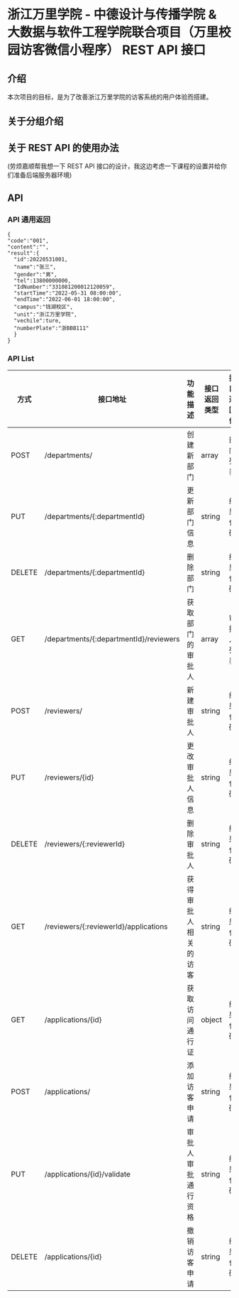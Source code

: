 # 浙江万里学院 - 中德设计与传播学院 & 大数据与软件工程学院联合项目（万里校园访客微信小程序） REST API 接口

## 介绍

本次项目的目标，是为了改善浙江万里学院的访客系统的用户体验而搭建。

## 关于分组介绍

## 关于 REST API 的使用办法

(劳烦嘉顺帮我想一下 REST API 接口的设计，我这边考虑一下课程的设置并给你们准备后端服务器环境)

## API

### API 通用返回

```
{
"code":"001",
"content":"",
"result":{
  "id":20220531001,
  "name":"张三",
  "gender":"男",
  "tel":13800000000,
  "IdNumber":"331081200012120059",
  "startTime":"2022-05-31 08:00:00",
  "endTime":"2022-06-01 18:00:00",
  "campus":"钱湖校区",
  "unit":"浙江万里学院",
  "vechile":ture,
  "numberPlate":"浙BBB111"
  }
}
```

### API List

| 方式     | 接口地址                                | 功能描述          | 接口返回类型   | 接口返回值  |
| ------- | -------------------------------------- | ---------------- | ------------ | --------- |
| POST    | /departments/                          | 创建新部门         | array        | 部门列表   |
| PUT     | /departments/{:departmentId}           | 更新部门信息       | string       | 结果代码   |
| DELETE  | /departments/{:departmentId}           | 删除部门          | string        | 结果代码  |
| GET     | /departments/{:departmentId}/reviewers | 获取部门的审批人    | array        | 审批人列表 |
| POST    | /reviewers/                            | 新建审批人         | string       | 结果代码   |
| PUT     | /reviewers/{id}                        | 更改审批人信息      | string       | 结果代码   |
| DELETE  | /reviewers/{:reviewerId}               | 删除审批人         | string       | 结果代码   |
| GET     | /reviewers/{:reviewerId}/applications  | 获得审批人相关的访客 | string       | 结果代码   |
| GET     | /applications/{id}                     | 获取访问通行证      | object       | 结果代码   |
| POST    | /applications/                         | 添加访客申请       | string       | 结果代码    |
| PUT     | /applications/{id}/validate            | 审批人审批通行资格  | string       | 结果代码    |
| DELETE  | /applications/{id}                     | 撤销访客申请       | string       | 结果代码    |
